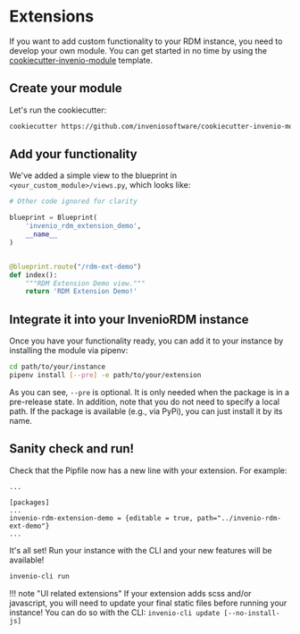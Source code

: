 # Extensions

If you want to add custom functionality to your RDM instance, you need to develop your own module. You can get started in no time by using the [cookiecutter-invenio-module](https://github.com/inveniosoftware/cookiecutter-invenio-module) template.

## Create your module
Let's run the cookiecutter:

``` bash
cookiecutter https://github.com/inveniosoftware/cookiecutter-invenio-module
```

## Add your functionality

We've added a simple view to the blueprint in `<your_custom_module>/views.py`, which looks like:

``` python
# Other code ignored for clarity

blueprint = Blueprint(
    'invenio_rdm_extension_demo',
    __name__
)


@blueprint.route("/rdm-ext-demo")
def index():
    """RDM Extension Demo view."""
    return 'RDM Extension Demo!'
```

## Integrate it into your InvenioRDM instance

Once you have your functionality ready, you can add it to your instance by installing the module via pipenv:

``` bash
cd path/to/your/instance
pipenv install [--pre] -e path/to/your/extension
```

As you can see, `--pre` is optional. It is only needed when the package is in a pre-release state. In addition, note that you do not need to specify a local path. If the package is available (e.g., via PyPi), you can just install it by its name.

## Sanity check and run!

Check that the Pipfile now has a new line with your extension. For example:

``` console
...

[packages]
...
invenio-rdm-extension-demo = {editable = true, path="../invenio-rdm-ext-demo"}
...
```

It's all set! Run your instance with the CLI and your new features will be available!

``` bash
invenio-cli run
```

!!! note "UI related extensions"
    If your extension adds scss and/or javascript, you will need to update your final static files before running your instance! You can do so with the CLI: `invenio-cli update [--no-install-js]`
